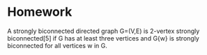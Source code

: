 # Homework
A strongly biconnected directed graph G=(V,E) is 2-vertex strongly biconnected[5] if G has at least three vertices and G\{w} is strongly biconnected for all vertices w in G.
